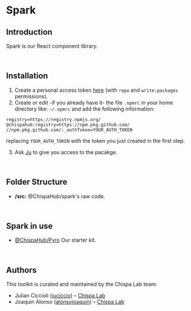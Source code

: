 # Spark

## Introduction

Spark is our React component library.

<br/>

## Installation

1. Create a personal access token [here](https://github.com/settings/tokens) (with ```repo``` and ```write:packages``` permissions).
2. Create or edit -if you already have it- the file ```.npmrc``` in your home directory like: ```~/.npmrc``` and add the following information: 
```
registry=https://registry.npmjs.org/
@chispahub:registry=https://npm.pkg.github.com/
//npm.pkg.github.com/:_authToken=YOUR_AUTH_TOKEN
```
replacing ```YOUR_AUTH_TOKEN``` with the token you just created in the first step.

3. Ask [Ju](https://github.com/juciccio) to give you access to the pacakge.

<br />

## Folder Structure

- **/src:** @ChispaHub/spark's raw code.

<br/>

## Spark in use

- [@ChispaHub/Pyro](https://github.com/ChispaHub/pyro) Our starter kit.

<br/>

## Authors

This toolkit is curated and maintained by the Chispa Lab team:

- Julian Ciccioli ([juciccio](https://www.linkedin.com/in/juciccio/)) – [Chispa Lab](https://chispalab.com)
- Joaquin Alonso ([alonsojoaquin](https://www.linkedin.com/in/alonsojoaquin)) – [Chispa Lab](https://chispalab.com)
